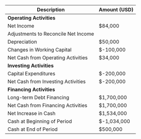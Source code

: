 
| Description                          | Amount (USD) |
|--------------------------------------|--------------|
| **Operating Activities**             |              |
| Net Income                           | $84,000      |
| Adjustments to Reconcile Net Income  |              |
| Depreciation                         | $50,000      |
| Changes in Working Capital           | $-100,000    |
| Net Cash from Operating Activities   | $34,000      |
| **Investing Activities**             |              |
| Capital Expenditures                 | $-200,000    |
| Net Cash from Investing Activities   | $-200,000    |
| **Financing Activities**             |              |
| Long-term Debt Financing             | $1,700,000   |
| Net Cash from Financing Activities   | $1,700,000   |
| Net Increase in Cash                 | $1,534,000   |
| Cash at Beginning of Period          | $-1,034,000  |
| Cash at End of Period                | $500,000     |
